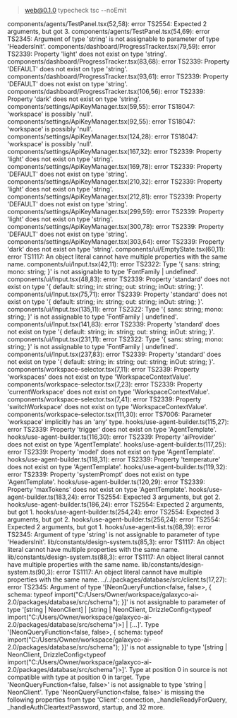 
> web@0.1.0 typecheck
> tsc --noEmit

components/agents/TestPanel.tsx(52,58): error TS2554: Expected 2 arguments, but got 3.
components/agents/TestPanel.tsx(54,69): error TS2345: Argument of type 'string' is not assignable to parameter of type 'HeadersInit'.
components/dashboard/ProgressTracker.tsx(79,59): error TS2339: Property 'light' does not exist on type 'string'.
components/dashboard/ProgressTracker.tsx(83,68): error TS2339: Property 'DEFAULT' does not exist on type 'string'.
components/dashboard/ProgressTracker.tsx(93,61): error TS2339: Property 'DEFAULT' does not exist on type 'string'.
components/dashboard/ProgressTracker.tsx(106,56): error TS2339: Property 'dark' does not exist on type 'string'.
components/settings/ApiKeyManager.tsx(59,55): error TS18047: 'workspace' is possibly 'null'.
components/settings/ApiKeyManager.tsx(92,55): error TS18047: 'workspace' is possibly 'null'.
components/settings/ApiKeyManager.tsx(124,28): error TS18047: 'workspace' is possibly 'null'.
components/settings/ApiKeyManager.tsx(167,32): error TS2339: Property 'light' does not exist on type 'string'.
components/settings/ApiKeyManager.tsx(169,78): error TS2339: Property 'DEFAULT' does not exist on type 'string'.
components/settings/ApiKeyManager.tsx(210,32): error TS2339: Property 'light' does not exist on type 'string'.
components/settings/ApiKeyManager.tsx(212,81): error TS2339: Property 'DEFAULT' does not exist on type 'string'.
components/settings/ApiKeyManager.tsx(299,59): error TS2339: Property 'light' does not exist on type 'string'.
components/settings/ApiKeyManager.tsx(300,78): error TS2339: Property 'DEFAULT' does not exist on type 'string'.
components/settings/ApiKeyManager.tsx(303,64): error TS2339: Property 'dark' does not exist on type 'string'.
components/ui/EmptyState.tsx(60,11): error TS1117: An object literal cannot have multiple properties with the same name.
components/ui/Input.tsx(42,11): error TS2322: Type '{ sans: string; mono: string; }' is not assignable to type 'FontFamily | undefined'.
components/ui/Input.tsx(48,83): error TS2339: Property 'standard' does not exist on type '{ default: string; in: string; out: string; inOut: string; }'.
components/ui/Input.tsx(75,71): error TS2339: Property 'standard' does not exist on type '{ default: string; in: string; out: string; inOut: string; }'.
components/ui/Input.tsx(135,11): error TS2322: Type '{ sans: string; mono: string; }' is not assignable to type 'FontFamily | undefined'.
components/ui/Input.tsx(141,83): error TS2339: Property 'standard' does not exist on type '{ default: string; in: string; out: string; inOut: string; }'.
components/ui/Input.tsx(231,11): error TS2322: Type '{ sans: string; mono: string; }' is not assignable to type 'FontFamily | undefined'.
components/ui/Input.tsx(237,83): error TS2339: Property 'standard' does not exist on type '{ default: string; in: string; out: string; inOut: string; }'.
components/workspace-selector.tsx(7,11): error TS2339: Property 'workspaces' does not exist on type 'WorkspaceContextValue'.
components/workspace-selector.tsx(7,23): error TS2339: Property 'currentWorkspace' does not exist on type 'WorkspaceContextValue'.
components/workspace-selector.tsx(7,41): error TS2339: Property 'switchWorkspace' does not exist on type 'WorkspaceContextValue'.
components/workspace-selector.tsx(111,30): error TS7006: Parameter 'workspace' implicitly has an 'any' type.
hooks/use-agent-builder.ts(115,27): error TS2339: Property 'trigger' does not exist on type 'AgentTemplate'.
hooks/use-agent-builder.ts(116,30): error TS2339: Property 'aiProvider' does not exist on type 'AgentTemplate'.
hooks/use-agent-builder.ts(117,25): error TS2339: Property 'model' does not exist on type 'AgentTemplate'.
hooks/use-agent-builder.ts(118,31): error TS2339: Property 'temperature' does not exist on type 'AgentTemplate'.
hooks/use-agent-builder.ts(119,32): error TS2339: Property 'systemPrompt' does not exist on type 'AgentTemplate'.
hooks/use-agent-builder.ts(120,29): error TS2339: Property 'maxTokens' does not exist on type 'AgentTemplate'.
hooks/use-agent-builder.ts(183,24): error TS2554: Expected 3 arguments, but got 2.
hooks/use-agent-builder.ts(186,24): error TS2554: Expected 2 arguments, but got 1.
hooks/use-agent-builder.ts(254,24): error TS2554: Expected 3 arguments, but got 2.
hooks/use-agent-builder.ts(256,24): error TS2554: Expected 2 arguments, but got 1.
hooks/use-agent-list.ts(68,39): error TS2345: Argument of type 'string' is not assignable to parameter of type 'HeadersInit'.
lib/constants/design-system.ts(85,3): error TS1117: An object literal cannot have multiple properties with the same name.
lib/constants/design-system.ts(88,3): error TS1117: An object literal cannot have multiple properties with the same name.
lib/constants/design-system.ts(90,3): error TS1117: An object literal cannot have multiple properties with the same name.
../../packages/database/src/client.ts(17,27): error TS2345: Argument of type '[NeonQueryFunction<false, false>, { schema: typeof import("C:/Users/Owner/workspace/galaxyco-ai-2.0/packages/database/src/schema"); }]' is not assignable to parameter of type '[string | NeonClient] | [string | NeonClient, DrizzleConfig<typeof import("C:/Users/Owner/workspace/galaxyco-ai-2.0/packages/database/src/schema")>] | [...]'.
  Type '[NeonQueryFunction<false, false>, { schema: typeof import("C:/Users/Owner/workspace/galaxyco-ai-2.0/packages/database/src/schema"); }]' is not assignable to type '[string | NeonClient, DrizzleConfig<typeof import("C:/Users/Owner/workspace/galaxyco-ai-2.0/packages/database/src/schema")>]'.
    Type at position 0 in source is not compatible with type at position 0 in target.
      Type 'NeonQueryFunction<false, false>' is not assignable to type 'string | NeonClient'.
        Type 'NeonQueryFunction<false, false>' is missing the following properties from type 'Client': connection, _handleReadyForQuery, _handleAuthCleartextPassword, startup, and 32 more.
